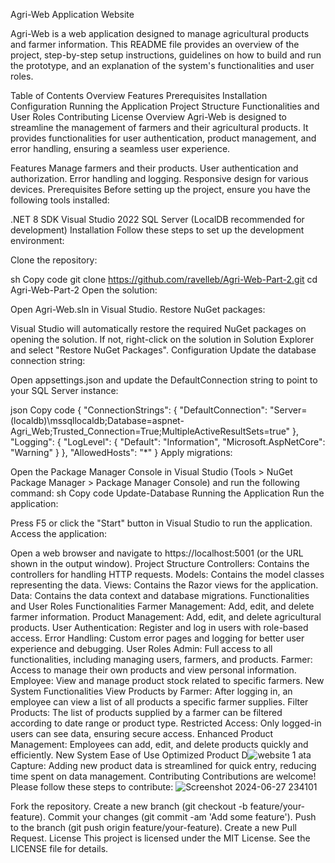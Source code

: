 Agri-Web Application Website

Agri-Web is a web application designed to manage agricultural products and farmer information. This README file provides an overview of the project, step-by-step setup instructions, guidelines on how to build and run the prototype, and an explanation of the system's functionalities and user roles.

Table of Contents
Overview
Features
Prerequisites
Installation
Configuration
Running the Application
Project Structure
Functionalities and User Roles
Contributing
License
Overview
Agri-Web is designed to streamline the management of farmers and their agricultural products. It provides functionalities for user authentication, product management, and error handling, ensuring a seamless user experience.

Features
Manage farmers and their products.
User authentication and authorization.
Error handling and logging.
Responsive design for various devices.
Prerequisites
Before setting up the project, ensure you have the following tools installed:

.NET 8 SDK
Visual Studio 2022
SQL Server (LocalDB recommended for development)
Installation
Follow these steps to set up the development environment:

Clone the repository:

sh
Copy code
git clone https://github.com/ravelleb/Agri-Web-Part-2.git
cd Agri-Web-Part-2
Open the solution:

Open Agri-Web.sln in Visual Studio.
Restore NuGet packages:

Visual Studio will automatically restore the required NuGet packages on opening the solution. If not, right-click on the solution in Solution Explorer and select "Restore NuGet Packages".
Configuration
Update the database connection string:

Open appsettings.json and update the DefaultConnection string to point to your SQL Server instance:

json
Copy code
{
  "ConnectionStrings": {
    "DefaultConnection": "Server=(localdb)\\mssqllocaldb;Database=aspnet-Agri_Web;Trusted_Connection=True;MultipleActiveResultSets=true"
  },
  "Logging": {
    "LogLevel": {
      "Default": "Information",
      "Microsoft.AspNetCore": "Warning"
    }
  },
  "AllowedHosts": "*"
}
Apply migrations:

Open the Package Manager Console in Visual Studio (Tools > NuGet Package Manager > Package Manager Console) and run the following command:
sh
Copy code
Update-Database
Running the Application
Run the application:

Press F5 or click the "Start" button in Visual Studio to run the application.
Access the application:

Open a web browser and navigate to https://localhost:5001 (or the URL shown in the output window).
Project Structure
Controllers: Contains the controllers for handling HTTP requests.
Models: Contains the model classes representing the data.
Views: Contains the Razor views for the application.
Data: Contains the data context and database migrations.
Functionalities and User Roles
Functionalities
Farmer Management: Add, edit, and delete farmer information.
Product Management: Add, edit, and delete agricultural products.
User Authentication: Register and log in users with role-based access.
Error Handling: Custom error pages and logging for better user experience and debugging.
User Roles
Admin: Full access to all functionalities, including managing users, farmers, and products.
Farmer: Access to manage their own products and view personal information.
Employee: View and manage product stock related to specific farmers.
New System Functionalities
View Products by Farmer: After logging in, an employee can view a list of all products a specific farmer supplies.
Filter Products: The list of products supplied by a farmer can be filtered according to date range or product type.
Restricted Access: Only logged-in users can see data, ensuring secure access.
Enhanced Product Management: Employees can add, edit, and delete products quickly and efficiently.
New System Ease of Use
Optimized Product D![website 1](https://github.com/ravelleb/Agri_-ConnectFinal-2024/assets/102229020/96d1314b-fea0-41a2-9a62-d64e3ffa89e2)
ata Capture: Adding new product data is streamlined for quick entry, reducing time spent on data management.
Contributing
Contributions are welcome! Please follow these steps to contribute:
![Screenshot 2024-06-27 234101](https://github.com/ravelleb/Agri_-ConnectFinal-2024/assets/102229020/bc0710b3-3cc5-495a-86f1-762951688b32)

Fork the repository.
Create a new branch (git checkout -b feature/your-feature).
Commit your changes (git commit -am 'Add some feature').
Push to the branch (git push origin feature/your-feature).
Create a new Pull Request.
License
This project is licensed under the MIT License. See the LICENSE file for details.
